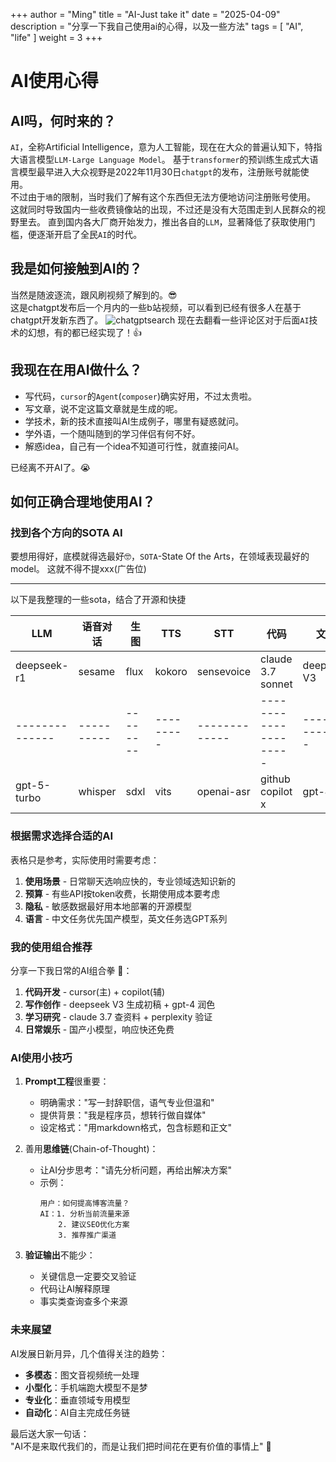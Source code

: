 +++
author = "Ming"
title = "AI-Just take it"
date = "2025-04-09"
description = "分享一下我自己使用ai的心得，以及一些方法"
tags = [
    "AI",
    "life"
]
weight = 3
+++

# AI使用心得
## AI吗，何时来的？

`AI`，全称Artificial Intelligence，意为人工智能，现在在大众的普遍认知下，特指大语言模型`LLM-Large Language Model`。
基于`transformer`的预训练生成式大语言模型最早进入大众视野是2022年11月30日`chatgpt`的发布，注册账号就能使用。  
不过由于`墙`的限制，当时我们了解有这个东西但无法方便地访问注册账号使用。
这就同时导致国内一些收费镜像站的出现，不过还是没有大范围走到人民群众的视野里去。
直到国内各大厂商开始发力，推出各自的`LLM`，显著降低了获取使用门槛，便逐渐开启了全民`AI`的时代。

## 我是如何接触到AI的？
当然是随波逐流，跟风刷视频了解到的。:sunglasses:  
这是chatgpt发布后一个月内的一些b站视频，可以看到已经有很多人在基于chatgpt开发新东西了。
![chatgptsearch](/img/chatgptsearch.png)
现在去翻看一些评论区对于后面`AI`技术的幻想，有的都已经实现了！:+1:

## 我现在在用AI做什么？
- 写代码，`cursor`的`Agent`(`composer`)确实好用，不过太贵啦。
- 写文章，说不定这篇文章就是生成的呢。
- 学技术，新的技术直接叫AI生成例子，哪里有疑惑就问。
- 学外语，一个随叫随到的学习伴侣有何不好。
- 解惑idea，自己有一个idea不知道可行性，就直接问AI。

已经离不开AI了。:sob:

## 如何正确合理地使用AI？
### 找到各个方向的SOTA AI  

要想用得好，底模就得选最好🤓，`SOTA`-State Of the Arts，在领域表现最好的model。
这就不得不提xxx(广告位)

---
以下是我整理的一些sota，结合了开源和快捷  

| LLM          | 语音对话 | 生图   | TTS     | STT         | 代码                | 文笔          |
|--------------|----------|--------|---------|-------------|---------------------|---------------|
| deepseek-r1  | sesame   | flux   | kokoro  | sensevoice   | claude 3.7 sonnet   | deepseek V3   |
|--------------|----------|--------|---------|-------------|---------------------|---------------|
| gpt-5-turbo  | whisper  | sdxl   | vits    | openai-asr  | github copilot x     | gpt-4         |

### 根据需求选择合适的AI

表格只是参考，实际使用时需要考虑：
1. **使用场景** - 日常聊天选响应快的，专业领域选知识新的
2. **预算** - 有些API按token收费，长期使用成本要考虑
3. **隐私** - 敏感数据最好用本地部署的开源模型
4. **语言** - 中文任务优先国产模型，英文任务选GPT系列

### 我的使用组合推荐

分享一下我日常的AI组合拳 :boxing_glove:：
1. **代码开发** - cursor(主) + copilot(辅)
2. **写作创作** - deepseek V3 生成初稿 + gpt-4 润色
3. **学习研究** - claude 3.7 查资料 + perplexity 验证
4. **日常娱乐** - 国产小模型，响应快还免费

### AI使用小技巧

1. **Prompt工程**很重要：
   - 明确需求："写一封辞职信，语气专业但温和"
   - 提供背景："我是程序员，想转行做自媒体"
   - 设定格式："用markdown格式，包含标题和正文"

2. 善用**思维链**(Chain-of-Thought)：
   - 让AI分步思考："请先分析问题，再给出解决方案"
   - 示例：
     ```
     用户：如何提高博客流量？
     AI：1. 分析当前流量来源
         2. 建议SEO优化方案
         3. 推荐推广渠道
     ```

3. **验证输出**不能少：
   - 关键信息一定要交叉验证
   - 代码让AI解释原理
   - 事实类查询查多个来源

### 未来展望

AI发展日新月异，几个值得关注的趋势：
- **多模态**：图文音视频统一处理
- **小型化**：手机端跑大模型不是梦
- **专业化**：垂直领域专用模型
- **自动化**：AI自主完成任务链

最后送大家一句话：  
"AI不是来取代我们的，而是让我们把时间花在更有价值的事情上" :rocket:

###
